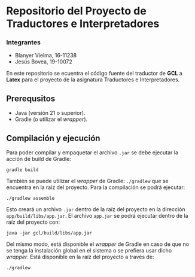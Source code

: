 # Repositorio del Proyecto de Traductores e Interpretadores

### Integrantes
- Blanyer Vielma, 16-11238
- Jesús Bovea, 19-10072

En este repositorio se ecuentra el código fuente del traductor de **GCL** a **Latex** para el proyecto de la asignatura Traductores e Interpretadores.

## Prerequsitos
- Java (versión 21 o superior).
- Gradle (o utilizar el _wrapper_).

## Compilación y ejecución
Para poder compilar y empaquetar el archivo `.jar` se debe ejecutar la acción de build de Gradle:
```shell
gradle build
```
También se puede utilizar el _wrapper_ de Gradle: `./gradlew` que se encuentra en la raíz del proyecto. Para la compilación se podrá ejecutar:
```shell
./gradlew assemble
```
Esto creará un archivo `.jar` dentro de la raíz del proyecto en la dirección `app/build/libs/app.jar`. El archivo `app.jar` se podrá ejecutar dentro de la raíz del proyecto con:
```shell
java -jar gcl/build/libs/app.jar 
```

Del mismo modo, está disponible el _wrapper_ de Gradle en caso de que no se tenga la instalación global en el sistema o se prefiera usar dicho _wrapper_. Está disponible en la raíz del proyecto a través de:
```
./gradlew
```
